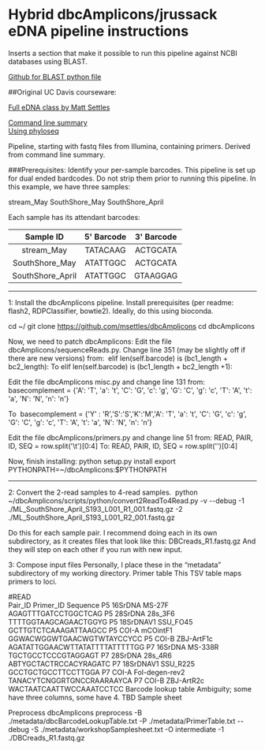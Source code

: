 # Hybrid dbcAmplicons/jrussack eDNA pipeline instructions

Inserts a section that make it possible to run this pipeline against NCBI databases using BLAST.

[Github for BLAST python file](https://github.com/calacademy-research/eDNA_blastGithub) 

##Original UC Davis courseware:

[Full eDNA class by Matt Settles](https://ucdavis-bioinformatics-training.github.io/2017-September-Microbial-Community-Analysis-Workshop/)

[Command line summary](https://ucdavis-bioinformatics-training.github.io/2017-September-Microbial-Community-Analysis-Workshop/thursday/dbcAmplicons_commands.html)
​        
[Using phyloseq](https://ucdavis-bioinformatics-training.github.io/2017-September-Microbial-Community-Analysis-Workshop/friday/MCA_Workshop_R/phyloseq.html)

Pipeline, starting with fastq files from Illumina, containing primers. Derived from command line summary.

###Prerequisites:
Identify your per-sample barcodes. This pipeline is set up for dual ended bardcodes. 
Do not strip them prior to running this pipeline. In this example, we have three samples:

stream_May
SouthShore_May
SouthShore_April

Each sample has its attendant barcodes:


 Sample ID         | 5' Barcode | 3' Barcode
 :------:          | :--------: | :---------:
stream_May         | TATACAAG   | ACTGCATA
SouthShore_May     | ATATTGGC   | ACTGCATA 
SouthShore_April   | ATATTGGC   | GTAAGGAG 



________________
1: Install the dbcAmplicons pipeline.
Install prerequisites (per readme: flash2, RDPClassifier, bowtie2). Ideally, do this using bioconda.


cd ~/
git clone https://github.com/msettles/dbcAmplicons
cd dbcAmplicons


Now, we need to patch dbcAmplicons:
Edit the file dbcAmplicons/sequenceReads.py. Change line 351 (may be slightly off if there are new versions) from:
​        elif len(self.barcode) is (bc1_length + bc2_length):
To
elif len(self.barcode) is (bc1_length + bc2_length +1):


Edit the file dbcAmplicons misc.py and change line 131 from:
basecomplement = {'A': 'T', 'a': 't', 'C': 'G', 'c': 'g', 'G': 'C', 'g': 'c', 'T': 'A', 't': 'a', 'N': 'N', 'n': 'n'}


To
​        basecomplement = {'Y' : 'R','S':'S','K':'M','A': 'T', 'a': 't', 'C': 'G', 'c': 'g', 'G': 'C', 'g': 'c', 'T': 'A', 't': 'a', 'N': 'N', 'n': 'n'}


Edit the file dbcAmplicons/primers.py and change line 51 from:
READ, PAIR, ID, SEQ = row.split('\t')[0:4]
To:
READ, PAIR, ID, SEQ = row.split('')[0:4]




Now, finish installing:
python setup.py install
export PYTHONPATH=~/dbcAmplicons:$PYTHONPATH 
________________
2: Convert the 2-read samples to 4-read samples.
​        python ~/dbcAmplicons/scripts/python/convert2ReadTo4Read.py -v --debug -1 ./ML_SouthShore_April_S193_L001_R1_001.fastq.gz -2 ./ML_SouthShore_April_S193_L001_R2_001.fastq.gz


Do this for each sample pair. I recommend doing each in its own subdirectory, as it creates files that look like this:
DBCreads_R1.fastq.gz
And they will step on each other if you run with new input.


3: Compose input files
Personally, I place these in the “metadata” subdirectory of my working directory.
Primer table
This TSV table maps primers to loci. 


#READ                 
	Pair_ID 
	Primer_ID
	Sequence
	P5
	16SrDNA
	MS-27F
	AGAGTTTGATCCTGGCTCAG
	P5
	28SrDNA
	28s_3F6
	TTTTGGTAAGCAGAACTGGYG
	P5
	18SrDNAV1
	SSU_FO45
	GCTTGTCTCAAAGATTAAGCC
	P5
	COI-A
	mCOintF1
	GGWACWGGWTGAACWGTWTAYCCYCC
	P5
	COI-B
	ZBJ-ArtF1c
	AGATATTGGAACWTTATATTTTATTTTTGG
	P7
	16SrDNA
	MS-338R
	TGCTGCCTCCCGTAGGAGT
	P7
	28SrDNA
	28s_4R6
	ABTYGCTACTRCCACYRAGATC
	P7
	18SrDNAV1
	SSU_R225
	GCCTGCTGCCTTCCTTGGA
	P7
	COI-A
	Fol-degen-rev2
	TANACYTCNGGRTGNCCRAARAAYCA
	P7
	COI-B
	ZBJ-ArtR2c
	WACTAATCAATTWCCAAATCCTCC
	Barcode lookup table
Ambiguity; some have three columns, some have 4. TBD
Sample sheet




Preprocess
dbcAmplicons preprocess -B ./metadata/dbcBarcodeLookupTable.txt -P ./metadata/PrimerTable.txt --debug -S ./metadata/workshopSamplesheet.txt -O intermediate -1 ./DBCreads_R1.fastq.gz